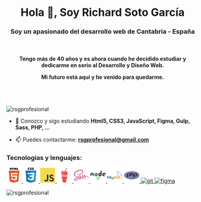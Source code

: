 <h1 align="center">Hola 👋, Soy Richard Soto García</h1>
<h3 align="center">Soy un apasionado del desarrollo web de Cantabria - España</h3>
<br>
<h4 align="center">
<p>Tengo más de 40 años y es ahora cuando he decidido estudiar y dedicarme en serio al Desarrollo y Diseño Web.</p>
<p></p>Mi futuro está aquí y he venido para quedarme.</p>
</h4>
<br>
<br>
<p align="left"> <img src="https://komarev.com/ghpvc/?username=rsgprofesional&label=Profile%20views&color=0e75b6&style=flat" alt="rsgprofesional" /> </p>

- 🌱 Conozco y sigo estudiando **Html5, CSS3, JavaScript, Figma, Gulp, Sass, PHP, ...**

- 📫 Puedes contactarme: **rsgprofesional@gmail.com**

<h3 align="left">Tecnologías y lenguajes:</h3>
<p></p>
<p align="left"> 
<a href="https://www.w3.org/html/" target="_blank" rel="noreferrer"> <img src="https://raw.githubusercontent.com/devicons/devicon/master/icons/html5/html5-original-wordmark.svg" alt="html5" width="40" height="40"/> </a> 
<a href="https://www.w3schools.com/css/" target="_blank" rel="noreferrer"> <img src="https://raw.githubusercontent.com/devicons/devicon/master/icons/css3/css3-original-wordmark.svg" alt="css3" width="40" height="40"/> </a> 
<a href="https://developer.mozilla.org/en-US/docs/Web/JavaScript" target="_blank" rel="noreferrer"> <img src="https://raw.githubusercontent.com/devicons/devicon/master/icons/javascript/javascript-original.svg" alt="javascript" width="40" height="40"/> </a> 
<a href="https://gulpjs.com" target="_blank" rel="noreferrer"> <img src="https://raw.githubusercontent.com/devicons/devicon/master/icons/gulp/gulp-plain.svg" alt="gulp" width="40" height="40"/> </a>
<a href="https://sass-lang.com" target="_blank" rel="noreferrer"> <img src="https://raw.githubusercontent.com/devicons/devicon/master/icons/sass/sass-original.svg" alt="sass" width="40" height="40"/> </a>
<a href="https://nodejs.org" target="_blank" rel="noreferrer"> <img src="https://raw.githubusercontent.com/devicons/devicon/master/icons/nodejs/nodejs-original-wordmark.svg" alt="nodejs" width="40" height="40"/> </a>
<a href="https://www.mysql.com/" target="_blank" rel="noreferrer"> <img src="https://raw.githubusercontent.com/devicons/devicon/master/icons/mysql/mysql-original-wordmark.svg" alt="mysql" width="40" height="40"/> </a>
<a href="https://www.php.net" target="_blank" rel="noreferrer"> <img src="https://raw.githubusercontent.com/devicons/devicon/master/icons/php/php-original.svg" alt="php" width="40" height="40"/> </a> 
<a href="https://git-scm.com/" target="_blank" rel="noreferrer"> <img src="https://www.vectorlogo.zone/logos/git-scm/git-scm-icon.svg" alt="git" width="40" height="40"/> </a>
<a href="https://www.figma.com/" target="_blank" rel="noreferrer"> <img src="https://www.vectorlogo.zone/logos/figma/figma-icon.svg" alt="figma" width="40" height="40"/> </a>  
</p>
<p><img align="left" src="https://github-readme-stats.vercel.app/api/top-langs?username=rsgprofesional&show_icons=true&locale=en&layout=compact" alt="rsgprofesional" /></p>




